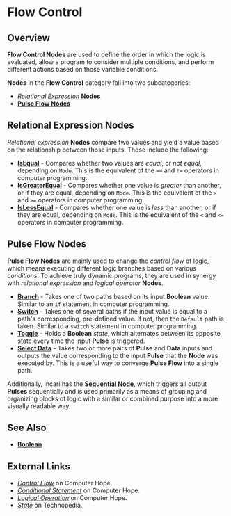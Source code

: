 # Flow Control

## Overview

**Flow Control Nodes** are used to define the order in which the logic is evaluated, allow a program to consider multiple conditions, and perform different actions based on those variable conditions.

**Nodes** in the **Flow Control** category fall into two subcategories:

* [_Relational Expression_ **Nodes**](https://docs.incari.com/incari-studio/toolbox/flow-control#relational-expression-nodes)
* [**Pulse Flow Nodes**](https://docs.incari.com/incari-studio/toolbox/flow-control#pulse-flow-nodes)

## Relational Expression Nodes

_Relational expression_ **Nodes** compare two values and yield a value based on the relationship between those inputs. These include the following:

* [**IsEqual**](is-equal.md) - Compares whether two values are _equal_, or _not equal_, depending on `Mode`. This is the equivalent of the `==` and `!=` operators in computer programming.
* [**IsGreaterEqual**](is-greater-equal.md) - Compares whether one value is _greater_ than another, or if they are equal, depending on `Mode`. This is the equivalent of the `>` and `>=` operators in computer programming.
* [**IsLessEqual**](is-less-equal.md) - Compares whether one value is _less_ than another, or if they are equal, depending on `Mode`. This is the equivalent of the `<` and `<=` operators in computer programming.

## Pulse Flow Nodes

**Pulse Flow Nodes** are mainly used to change the _control flow_ of logic, which means executing different logic branches based on various _conditions_. To achieve truly dynamic programs, they are used in synergy with _relational expression_ and _logical operator_ **Nodes**.

* [**Branch**](branch.md) - Takes one of two paths based on its input **Boolean** value. Similar to an `if` statement in computer programming.
* [**Switch**](switch.md) - Takes one of several paths if the input value is equal to a path's corresponding, pre-defined value. If not, then the `Default` path is taken. Similar to a `switch` statement in computer programming.
* [**Toggle**](toggle.md) - Holds a **Boolean** _state_, which alternates between its opposite state every time the input **Pulse** is triggered.
* [**Select Data**](select-data.md) - Takes two or more pairs of **Pulse** and **Data** inputs and outputs the value corresponding to the input **Pulse** that the **Node** was executed by. This is a useful way to converge **Pulse Flow** into a single path.

Additionally, Incari has the [**Sequential Node**](sequential.md), which triggers all output **Pulses** sequentially and is used primarily as a means of grouping and organizing blocks of logic with a similar or combined purpose into a more visually readable way.

## See Also

* [**Boolean**](../math/boolean/)

## External Links

* [_Control Flow_](https://www.computerhope.com/jargon/c/contflow.htm) on Computer Hope.
* [_Conditional Statement_](https://www.computerhope.com/jargon/c/contstat.htm) on Computer Hope.
* [_Logical Operation_](https://www.computerhope.com/jargon/l/logioper.htm) on Computer Hope.
* [_State_](https://www.techopedia.com/definition/696/state-computer-science) on Technopedia.


